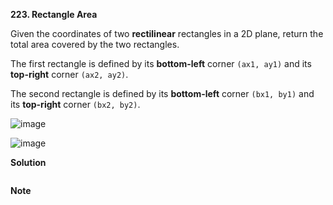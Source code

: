 **223. Rectangle Area**

Given the coordinates of two **rectilinear** rectangles in a 2D plane, return the total area covered by the two rectangles.

The first rectangle is defined by its **bottom-left** corner `(ax1, ay1)` and its **top-right** corner `(ax2, ay2)`.

The second rectangle is defined by its **bottom-left** corner `(bx1, by1)` and its **top-right** corner `(bx2, by2)`.

![image](https://user-images.githubusercontent.com/51500878/137381557-d7077718-23b3-4cec-8606-f6785e6f7fe7.png)

![image](https://user-images.githubusercontent.com/51500878/137381574-02b5af59-d255-4382-8f1c-9ef77d950661.png)


**Solution**

```python

```

**Note**


















